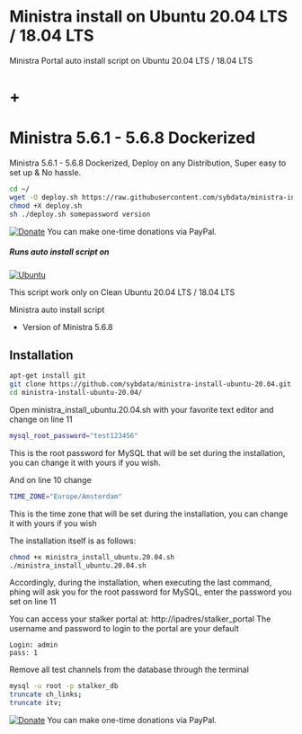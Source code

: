 # Ministra install on Ubuntu 20.04 LTS / 18.04 LTS
Ministra Portal auto install script on Ubuntu 20.04 LTS / 18.04 LTS
# +
# Ministra 5.6.1 - 5.6.8 Dockerized
Ministra 5.6.1 - 5.6.8 Dockerized, Deploy on any Distribution, Super easy to set up & No hassle. 
```bash
cd ~/
wget -O deploy.sh https://raw.githubusercontent.com/sybdata/ministra-install-ubuntu-20.04/main/deploy.sh
chmod +X deploy.sh
sh ./deploy.sh somepassword version
```



[![Donate](https://img.shields.io/badge/Donate-PayPal-green.svg)](https://www.paypal.com/paypalme/sybdata)  You can make one-time donations via PayPal.

##### Runs auto install script on
[![Ubuntu](https://user-images.githubusercontent.com/12951085/139538206-833d8d33-0d1b-4d51-8ec8-86e5cf14f82e.png)](https://www.ubuntu.com)

This script work only on Clean Ubuntu 20.04 LTS / 18.04 LTS

Ministra auto install script
  * Version of Ministra 5.6.8

## Installation
```bash
apt-get install git
git clone https://github.com/sybdata/ministra-install-ubuntu-20.04.git
cd ministra-install-ubuntu-20.04/
```

Open ministra_install_ubuntu.20.04.sh with your favorite text editor and change on line 11
```bash
mysql_root_password="test123456"
```
This is the root password for MySQL that will be set during the installation, you can change it with yours if you wish.


And on line 10 change
```bash
TIME_ZONE="Europe/Amsterdam"
```
This is the time zone that will be set during the installation, you can change it with yours if you wish

The installation itself is as follows:
```bash
chmod +x ministra_install_ubuntu.20.04.sh
./ministra_install_ubuntu.20.04.sh
```
Accordingly, during the installation, when executing the last command, phing will ask you for the root password for MySQL, enter the password you set on line 11



You can access your stalker portal at: http://ipadres/stalker_portal The username and password to login to the portal are your default
```
Login: admin
pass: 1
```

Remove all test channels from the database through the terminal
```bash
mysql -u root -p stalker_db
truncate ch_links;
truncate itv;
```




[![Donate](https://img.shields.io/badge/Donate-PayPal-green.svg)](https://www.paypal.com/paypalme/sybdata)  You can make one-time donations via PayPal.
